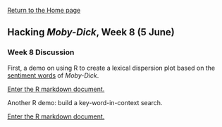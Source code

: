 [Return to the Home page](index.md)

## Hacking *Moby-Dick*, Week 8 (5 June)

### Week 8 Discussion

First, a demo on using R to create a lexical dispersion plot based on the [sentiment words](moby-dick-sentiment.html) of *Moby-Dick*.

[Enter the R markdown document.](R-demo-2-lex-disp.html)

Another R demo: build a key-word-in-context search.

[Enter the R markdown document.](kwic.html)
